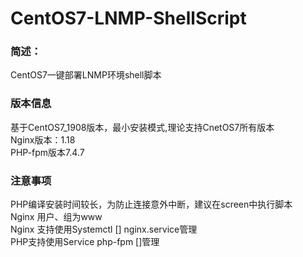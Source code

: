# CentOS7-LNMP-ShellScript
### 简述：
CentOS7一键部署LNMP环境shell脚本
### 版本信息
基于CentOS7_1908版本，最小安装模式,理论支持CnetOS7所有版本   
Nginx版本：1.18      
PHP-fpm版本7.4.7
### 注意事项
PHP编译安装时间较长，为防止连接意外中断，建议在screen中执行脚本    
Nginx 用户、组为www   
Nginx 支持使用Systemctl [] nginx.service管理  
PHP支持使用Service php-fpm []管理

